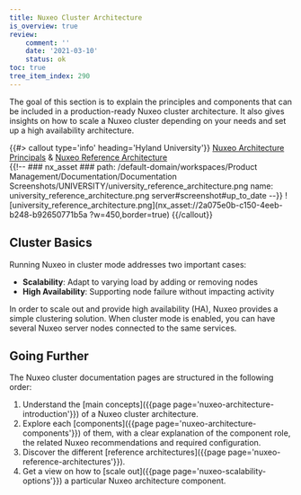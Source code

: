 ```yaml
---
title: Nuxeo Cluster Architecture
is_overview: true
review:
    comment: ''
    date: '2021-03-10'
    status: ok
toc: true
tree_item_index: 290
---
```


The goal of this section is to explain the principles and components that can be included in a production-ready Nuxeo cluster architecture. It also gives insights on how to scale a Nuxeo cluster depending on your needs and set up a high availability architecture.

{{#> callout type='info' heading='Hyland University'}}
[Nuxeo Architecture Principals](https://university.hyland.com/courses/e4038) &
[Nuxeo Reference Architecture](https://university.hyland.com/courses/e4137)</br>
{{!--     ### nx_asset ###
    path: /default-domain/workspaces/Product Management/Documentation/Documentation Screenshots/UNIVERSITY/university_reference_architecture.png
    name: university_reference_architecture.png
    server#screenshot#up_to_date
--}}
![university_reference_architecture.png](nx_asset://2a075e0b-c150-4eeb-b248-b92650771b5a ?w=450,border=true)
{{/callout}}

## Cluster Basics

Running Nuxeo in cluster mode addresses two important cases:

- **Scalability**: Adapt to varying load by adding or removing nodes
- **High Availability**: Supporting node failure without impacting activity

In order to scale out and provide high availability (HA), Nuxeo provides a simple clustering solution. When cluster mode is enabled, you can have several Nuxeo server nodes connected to the same services.

## Going Further

The Nuxeo cluster documentation pages are structured in the following order:
1. Understand the [main concepts]({{page page='nuxeo-architecture-introduction'}}) of a Nuxeo cluster architecture.
1. Explore each [components]({{page page='nuxeo-architecture-components'}}) of them, with a clear explanation of the component role, the related Nuxeo recommendations and required configuration.
1. Discover the different [reference architectures]({{page page='nuxeo-reference-architectures'}}).
1. Get a view on how to [scale out]({{page page='nuxeo-scalability-options'}}) a particular Nuxeo architecture component.
